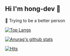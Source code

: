 ## Hi I'm hong-dev :bow:



🎃 Trying to be a better person


[![Top Langs](https://github-readme-stats.vercel.app/api/top-langs/?username=hong-dev&layout=compact&hide_title=true&theme=nord)](https://github.com/anuraghazra/github-readme-stats)


[![Anurag's github stats](https://github-readme-stats.vercel.app/api?username=hong-dev&count_private=true&show_icons=true&theme=nord&include_all_commits=true&hide_title=true)](https://github.com/anuraghazra/github-readme-stats)



[![Hits](https://hits.seeyoufarm.com/api/count/incr/badge.svg?url=https%3A%2F%2Fgithub.com%2Fhong-dev&count_bg=%23748FAC&title_bg=%233F4A5A&icon=github.svg&icon_color=%23E7E7E7&title=welcome&edge_flat=false)](https://hits.seeyoufarm.com)
